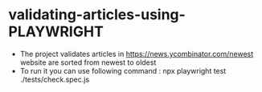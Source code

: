 # validating-articles-using-PLAYWRIGHT
* The project validates articles in https://news.ycombinator.com/newest website are sorted from newest to oldest
* To run it you can use following command : npx playwright test ./tests/check.spec.js
  
